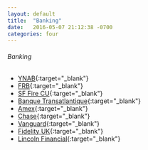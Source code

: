 ```yaml
---
layout: default
title:  "Banking"
date:   2016-05-07 21:12:38 -0700
categories: four
---
```

###### Banking
*   [YNAB](https://app.youneedabudget.com/){:target="_blank"}
*   [FRB](https://www.firstrepublichb.com/onlineserv/HB/Signon.cgi){:target="_blank"}
*   [SF Fire CU](https://www.sffirecu.org/){:target="_blank"}
*   [Banque Transatlantique](https://www.banquetransatlantique.com){:target="_blank"}
*   [Amex](https://www.americanexpress.com/){:target="_blank"}
*   [Chase](https://www.chase.com/){:target="_blank"}
*   [Vanguard](https://investor.vanguard.com/home){:target="_blank"}
*   [Fidelity UK](https://www.planviewer.fidelitypensions.com/dcpv/DisplayLogin.do){:target="_blank"}
*   [Lincoln Financial](https://wealth.emaplan.com/ema/SignIn?ema%2Femx%2Flfn%2Flfa%2Fnapa){:target="_blank"}

